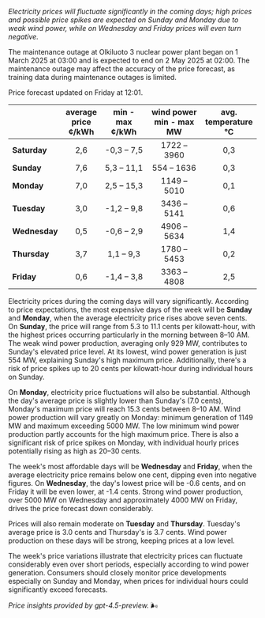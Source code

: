 *Electricity prices will fluctuate significantly in the coming days; high prices and possible price spikes are expected on Sunday and Monday due to weak wind power, while on Wednesday and Friday prices will even turn negative.*

The maintenance outage at Olkiluoto 3 nuclear power plant began on 1 March 2025 at 03:00 and is expected to end on 2 May 2025 at 02:00. The maintenance outage may affect the accuracy of the price forecast, as training data during maintenance outages is limited.

Price forecast updated on Friday at 12:01.

|              | average<br>price<br>¢/kWh | min - max<br>¢/kWh | wind power<br>min - max<br>MW | avg.<br>temperature<br>°C |
|:-------------|:----------------:|:----------------:|:-------------:|:-------------:|
| **Saturday** | 2,6              | -0,3 – 7,5        | 1722 – 3960   | 0,3           |
| **Sunday**   | 7,6              | 5,3 – 11,1        | 554 – 1636    | 0,3           |
| **Monday**   | 7,0              | 2,5 – 15,3        | 1149 – 5010   | 0,1           |
| **Tuesday**  | 3,0              | -1,2 – 9,8        | 3436 – 5141   | 0,6           |
| **Wednesday**| 0,5              | -0,6 – 2,9        | 4906 – 5634   | 1,4           |
| **Thursday** | 3,7              | 1,1 – 9,3         | 1780 – 5453   | 0,2           |
| **Friday**   | 0,6              | -1,4 – 3,8        | 3363 – 4808   | 2,5           |

Electricity prices during the coming days will vary significantly. According to price expectations, the most expensive days of the week will be **Sunday** and **Monday**, when the average electricity price rises above seven cents. On **Sunday**, the price will range from 5.3 to 11.1 cents per kilowatt-hour, with the highest prices occurring particularly in the morning between 8–10 AM. The weak wind power production, averaging only 929 MW, contributes to Sunday's elevated price level. At its lowest, wind power generation is just 554 MW, explaining Sunday's high maximum price. Additionally, there's a risk of price spikes up to 20 cents per kilowatt-hour during individual hours on Sunday.

On **Monday**, electricity price fluctuations will also be substantial. Although the day's average price is slightly lower than Sunday's (7.0 cents), Monday's maximum price will reach 15.3 cents between 8–10 AM. Wind power production will vary greatly on Monday: minimum generation of 1149 MW and maximum exceeding 5000 MW. The low minimum wind power production partly accounts for the high maximum price. There is also a significant risk of price spikes on Monday, with individual hourly prices potentially rising as high as 20–30 cents.

The week's most affordable days will be **Wednesday** and **Friday**, when the average electricity price remains below one cent, dipping even into negative figures. On **Wednesday**, the day's lowest price will be -0.6 cents, and on Friday it will be even lower, at -1.4 cents. Strong wind power production, over 5000 MW on Wednesday and approximately 4000 MW on Friday, drives the price forecast down considerably.

Prices will also remain moderate on **Tuesday** and **Thursday**. Tuesday's average price is 3.0 cents and Thursday's is 3.7 cents. Wind power production on these days will be strong, keeping prices at a low level.

The week's price variations illustrate that electricity prices can fluctuate considerably even over short periods, especially according to wind power generation. Consumers should closely monitor price developments especially on Sunday and Monday, when prices for individual hours could significantly exceed forecasts.

*Price insights provided by gpt-4.5-preview.* 🌬️
